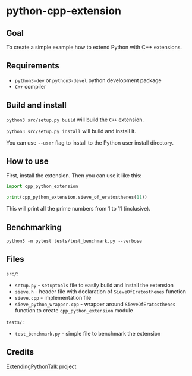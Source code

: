 # python-cpp-extension

## Goal

To create a simple example how to extend Python with C++ extensions.

## Requirements

- `python3-dev` or `python3-devel` python development package
- `C++` compiler

## Build and install

`python3 src/setup.py build` will build the `C++` extension.

`python3 src/setup.py install` will build and install it.

You can use `--user` flag to install to the Python user install directory.

## How to use

First, install the extension. Then you can use it like this:

```python
import cpp_python_extension

print(cpp_python_extension.sieve_of_eratosthenes(11))
```

This will print all the prime numbers from 1 to 11 (inclusive).

## Benchmarking

`python3 -m pytest tests/test_benchmark.py --verbose`

## Files

`src/`:

- `setup.py` - `setuptools` file to easily build and install the extension
- `sieve.h` - header file with declaration of `SieveOfEratosthenes` function
- `sieve.cpp` - implementation file
- `sieve_python_wrapper.cpp` - wrapper around `SieveOfEratosthenes` function to create `cpp_python_extension` module

`tests/`:

- `test_benchmark.py` - simple file to benchmark the extension

## Credits

[ExtendingPythonTalk](https://github.com/litleleprikon/ExtendingPythonTalk) project
